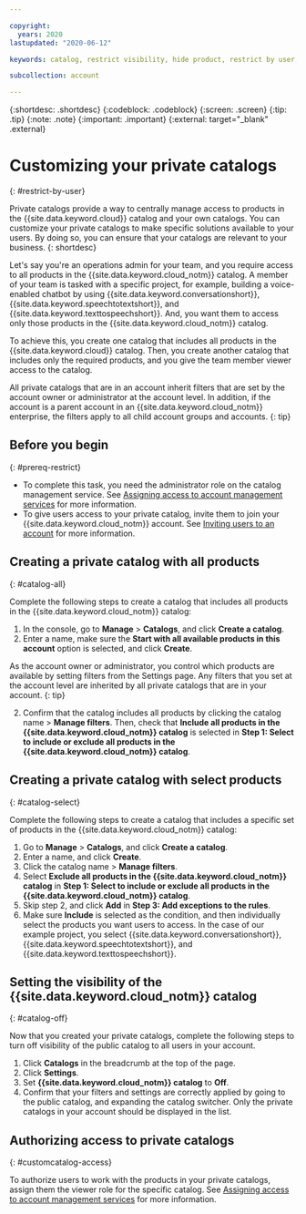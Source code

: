 ```yaml
---

copyright:
  years: 2020
lastupdated: "2020-06-12"

keywords: catalog, restrict visibility, hide product, restrict by user, filter catalog, private catalog, catalog management service, public catalog

subcollection: account

---
```


{:shortdesc: .shortdesc}
{:codeblock: .codeblock}
{:screen: .screen}
{:tip: .tip}
{:note: .note}
{:important: .important}
{:external: target="_blank" .external}

# Customizing your private catalogs
{: #restrict-by-user}

Private catalogs provide a way to centrally manage access to products in the {{site.data.keyword.cloud}} catalog and your own catalogs. You can customize your private catalogs to make specific solutions available to your users. By doing so, you can ensure that your catalogs are relevant to your business. 
{: shortdesc}

Let's say you're an operations admin for your team, and you require access to all products in the {{site.data.keyword.cloud_notm}} catalog. A member of your team is tasked with a specific project, for example, building a voice-enabled chatbot by using {{site.data.keyword.conversationshort}}, {{site.data.keyword.speechtotextshort}}, and {{site.data.keyword.texttospeechshort}}. And, you want them to access only those products in the {{site.data.keyword.cloud_notm}} catalog.  

To achieve this, you create one catalog that includes all products in the {{site.data.keyword.cloud}} catalog. Then, you create another catalog that includes only the required products, and you give the team member viewer access to the catalog. 

All private catalogs that are in an account inherit filters that are set by the account owner or administrator at the account level. In addition, if the account is a parent account in an {{site.data.keyword.cloud_notm}} enterprise, the filters apply to all child account groups and accounts.
{: tip}

## Before you begin
{: #prereq-restrict}

* To complete this task, you need the administrator role on the catalog management service. See [Assigning access to account management services](/docs/iam?topic=iam-account-services) for more information. 
* To give users access to your private catalog, invite them to join your {{site.data.keyword.cloud_notm}} account. See [Inviting users to an account](/docs/iam?topic=iam-iamuserinv) for more information.

## Creating a private catalog with all products
{: #catalog-all}

Complete the following steps to create a catalog that includes all products in the {{site.data.keyword.cloud_notm}} catalog:

1. In the console, go to **Manage** > **Catalogs**, and click **Create a catalog**.
1. Enter a name, make sure the **Start with all available products in this account** option is selected, and click **Create**. 

  As the account owner or administrator, you control which products are available by setting filters from the Settings page. Any filters that you set at the account level are inherited by all private catalogs that are in your account. 
  {: tip}
  
2. Confirm that the catalog includes all products by clicking the catalog name > **Manage filters**. Then, check that **Include all products in the {{site.data.keyword.cloud_notm}} catalog** is selected in **Step 1: Select to include or exclude all products in the {{site.data.keyword.cloud_notm}} catalog**.

## Creating a private catalog with select products
{: #catalog-select}

Complete the following steps to create a catalog that includes a specific set of products in the {{site.data.keyword.cloud_notm}} catalog:

1. Go to **Manage** > **Catalogs**, and click **Create a catalog**.
2. Enter a name, and click **Create**.
3. Click the catalog name > **Manage filters**.
4. Select **Exclude all products in the {{site.data.keyword.cloud_notm}} catalog** in **Step 1: Select to include or exclude all products in the {{site.data.keyword.cloud_notm}} catalog**. 
5. Skip step 2, and click **Add** in **Step 3: Add exceptions to the rules**. 
6. Make sure **Include** is selected as the condition, and then individually select the products you want users to access. In the case of our example project, you select {{site.data.keyword.conversationshort}}, {{site.data.keyword.speechtotextshort}}, and {{site.data.keyword.texttospeechshort}}.

## Setting the visibility of the {{site.data.keyword.cloud_notm}} catalog
{: #catalog-off}

Now that you created your private catalogs, complete the following steps to turn off visibility of the public catalog to all users in your account.

1. Click **Catalogs** in the breadcrumb at the top of the page.
2. Click **Settings**.
3. Set **{{site.data.keyword.cloud_notm}} catalog** to **Off**. 
4. Confirm that your filters and settings are correctly applied by going to the public catalog, and expanding the catalog switcher. Only the private catalogs in your account should be displayed in the list. 

## Authorizing access to private catalogs
{: #customcatalog-access}

To authorize users to work with the products in your private catalogs, assign them the viewer role for the specific catalog. See [Assigning access to account management services](/docs/iam?topic=iam-account-services) for more information.  












